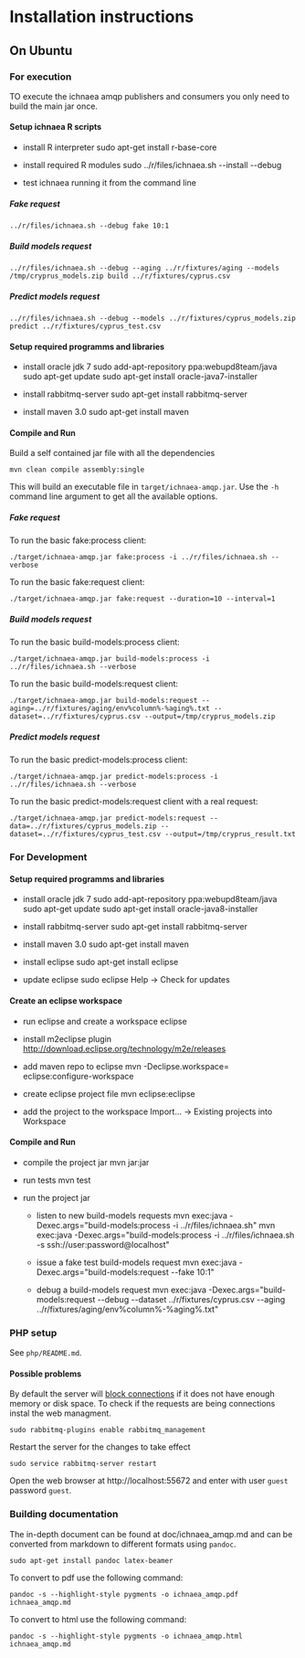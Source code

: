 Installation instructions
=========================

On Ubuntu
---------

### For execution

TO execute the ichnaea amqp publishers and consumers you only need to build the
main jar once.

#### Setup ichnaea R scripts

* install R interpreter
    sudo apt-get install r-base-core
    
* install required R modules
    sudo ../r/files/ichnaea.sh --install --debug

* test ichnaea running it from the command line

##### Fake request

    ../r/files/ichnaea.sh --debug fake 10:1

##### Build models request

    ../r/files/ichnaea.sh --debug --aging ../r/fixtures/aging --models /tmp/cryprus_models.zip build ../r/fixtures/cyprus.csv

##### Predict models request

    ../r/files/ichnaea.sh --debug --models ../r/fixtures/cyprus_models.zip predict ../r/fixtures/cyprus_test.csv

#### Setup required programms and libraries

* install oracle jdk 7
    sudo add-apt-repository ppa:webupd8team/java
    sudo apt-get update
    sudo apt-get install oracle-java7-installer

* install rabbitmq-server
    sudo apt-get install rabbitmq-server

* install maven 3.0
    sudo apt-get install maven

#### Compile and Run

Build a self contained jar file with all the dependencies

    mvn clean compile assembly:single

This will build an executable file in `target/ichnaea-amqp.jar`.
Use the `-h` command line argument to get all the available options.

##### Fake request

To run the basic fake:process client:

    ./target/ichnaea-amqp.jar fake:process -i ../r/files/ichnaea.sh --verbose

To run the basic fake:request client:

    ./target/ichnaea-amqp.jar fake:request --duration=10 --interval=1

##### Build models request

To run the basic build-models:process client:

    ./target/ichnaea-amqp.jar build-models:process -i ../r/files/ichnaea.sh --verbose

To run the basic build-models:request client:

    ./target/ichnaea-amqp.jar build-models:request --aging=../r/fixtures/aging/env%column%-%aging%.txt --dataset=../r/fixtures/cyprus.csv --output=/tmp/cryprus_models.zip

##### Predict models request

To run the basic predict-models:process client:

    ./target/ichnaea-amqp.jar predict-models:process -i ../r/files/ichnaea.sh --verbose
    
To run the basic predict-models:request client with a real request:

    ./target/ichnaea-amqp.jar predict-models:request --data=../r/fixtures/cyprus_models.zip --dataset=../r/fixtures/cyprus_test.csv --output=/tmp/cryprus_result.txt
    
### For Development

#### Setup required programms and libraries

* install oracle jdk 7
    sudo add-apt-repository ppa:webupd8team/java
    sudo apt-get update
    sudo apt-get install oracle-java8-installer

* install rabbitmq-server
    sudo apt-get install rabbitmq-server

* install maven 3.0
    sudo apt-get install maven

* install eclipse
    sudo apt-get install eclipse

* update eclipse
    sudo eclipse
    Help -> Check for updates

#### Create an eclipse workspace
    
* run eclipse and create a workspace
    eclipse
    
* install m2eclipse plugin
    http://download.eclipse.org/technology/m2e/releases
    
* add maven repo to eclipse
    mvn -Declipse.workspace=<path-to-eclipse-workspace> eclipse:configure-workspace

* create eclipse project file
    mvn eclipse:eclipse

* add the project to the workspace
    Import... -> Existing projects into Workspace
   
#### Compile and Run

* compile the project jar
    mvn jar:jar
    
* run tests
    mvn test    

* run the project jar

    * listen to new build-models requests
    mvn exec:java -Dexec.args="build-models:process -i ../r/files/ichnaea.sh"
    mvn exec:java -Dexec.args="build-models:process -i ../r/files/ichnaea.sh -s ssh://user:password@localhost"

    * issue a fake test build-models request
    mvn exec:java -Dexec.args="build-models:request --fake 10:1"

    * debug a build-models request
    mvn exec:java -Dexec.args="build-models:request --debug --dataset ../r/fixtures/cyprus.csv --aging ../r/fixtures/aging/env%column%-%aging%.txt"

### PHP setup

See `php/README.md`.

#### Possible problems

By default the server will [block connections](http://stackoverflow.com/questions/10427028/rabbitmq-connection-in-blocking-state)
if it does not have enough memory or disk space. To check if the requests are being connections instal the web managment.

    sudo rabbitmq-plugins enable rabbitmq_management

Restart the server for the changes to take effect

    sudo service rabbitmq-server restart

Open the web browser at http://localhost:55672 and enter with user `guest` password `guest`.

### Building documentation

The in-depth document can be found at doc/ichnaea_amqp.md and can be converted from markdown
to different formats using `pandoc`.

    sudo apt-get install pandoc latex-beamer

To convert to pdf use the following command:

    pandoc -s --highlight-style pygments -o ichnaea_amqp.pdf ichnaea_amqp.md

To convert to html use the following command:

    pandoc -s --highlight-style pygments -o ichnaea_amqp.html ichnaea_amqp.md
